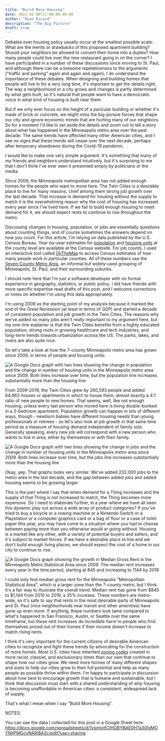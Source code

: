```yaml
---
title: "Build More Housing"
date: 2021-02-06T11:00:00-06:00
author: "Ryan Ricard"
description: "The Big Picture"
draft: true
---
```


Debates over housing policy usually occur at the smallest possible scale: What are the merits or drawbacks of this proposed apartment building? Should your neighbors be allowed to convert their home into a duplex? How many people could live over the new restaurant going in on the corner? I have participated in a number of these discussions since moving to St. Paul, and although there can be a tiresome repetetiveness to the arguments ("traffic and parking" again and again and again), I do understand the importance of these debates. When designing and building homes that people will live in for a very long time, it's important to get the details right. The way a neighborhood or a city grows and changes is partly determined by what gets built, so it's natural that people want to have a democratic voice in what kind of housing is built near them.

But if we only ever focus on the height of a paricular building or whether it's made of brick or concrete, we might miss the big-picture forces that shape our city and ignore economic trends that are hurting many of our neighbors. So for a moment I'd like to set aside the details and zoom out to tell a story about what has happened in the Minneapolis metro area over the past decade. The same trends have affected many other American cities, and I see no signs that these trends will cease over the next decade, perhaps after temporary slowdowns during the Covid-19 pandemic. 

I would like to make one very simple argument. It's something that many of my friends and neighbors understand intuitively, but it's surprising to me that I don't think I've ever seen it presented simply by politicians or the media. 

Since 2009, the Minneapolis metropolitan area has not added enough homes for the people who want to move here. The Twin Cities is a desirable place to live for many reasons, chief among them strong job growth over the last decade. That increase in demand for housing without the supply to match it is the overwhelming reason why the cost of housing has increased every year since I've lived here. If we fail to build enough housing to meet demand for it, we should expect rents to continue to rise throughout the metro. 

Discussing changes in housing, population, or jobs are essentially questions about counting things, and of course sometimes the answers depend on how you count. For this article, I'm relying on data published by the U.S. Census Bureau. Year-by-year estimates for [population](https://www.census.gov/data/tables/time-series/demo/popest/2010s-counties-total.html) and [housing units](https://www.census.gov/data/datasets/time-series/demo/popest/2010s-total-housing-units.html) at the county level are available at the Census website. For job counts, I used an interactive tool called [OnTheMap](https://onthemap.ces.census.gov/) to access Census estimates of how many people work in particular counties. All of these numbers use the [Seven-County Metro Area](https://commons.wikimedia.org/wiki/File:Twin_Cities_7_Metro_map.png), an informal but widely-used grouping of Minneapolis, St. Paul, and their surrounding suburbs.

I should note here that I'm just a software developer with no formal experience in geography, statistics, or public policy. I did have friends with more specific expertise read drafts of this post, and I welcome corrections or notes on whether I'm using this data appropriately. 

I'm using 2009 as the starting point of my analysis because it marked the end of the Great Recession (at least in terms of GDP) and started a decade of consistent population and job growth in the Twin Cities. The reasons why we've added so many jobs aren't really important to my argument here, but my one-line explainer is that the Twin Cities benefits from a highly educated population, strong roots in growing healthcare and tech industries, and long-term trends towards urbanization across the US. The parks, lakes, and rivers are also quite nice. 

So let's take a look at how the 7-county Minneapolis metro area has grown since 2009, in terms of people and housing units:

<img src="https://firewally.net/img/housing-graph-1-pop-v-housing.png" alt="A Google Docs graph with two lines showing the change in population and the change in number of housing units in the Minneapolis metro area since 2009. Both lines increase over time, but the population line increases substantially more than the housing line" />

From 2009-2018, the Twin Cities grew by 260,593 people and added 64,963 houses or apartments in which to house them, almost exactly a 4:1 ratio of new people to new homes. That seems, well, like not enough housing, unless every last person who moved here is living double-bunked in a 2-bedroom apartment. Population growth can happen in lots of different ways, though - newborn babies have different housing needs than young professionals or retirees - so let's also look at job growth in that same time period as a measure of housing demand independent of family size. Generally speaking, every new job will correspond with a new person who wants to live in area, either by themselves or with their family. 

<img src="https://firewally.net/img/housing-graph-2-jobs-v-housing.png" alt="A Google Docs graph with two lines showing the change in jobs and the change in number of housing units in the Minneapolis metro area since 2009. Both lines increase over time, but the jobs line increases substantially more than the housing line" />

Okay, yep. That graphs looks very similar. We've added 232,000 jobs to the metro area in the last decade, and the gap between added jobs and added housing seems to be growing larger. 

This is the part where I say that when demand for a Thing increases and the supply of that Thing is not increased to match, the Thing becomes more expensive. Do I need to elaborate further, in a year where we have all seen this dynamic play out across a wide array of product categories? If you've tried to buy a bicycle or a rowing machine or a Nintendo Switch or a Playstation or a computer graphics card or a bag of flour or a case of toilet paper this year, you may have come to a situation where you had to choose between paying more than you otherwise would or going without. Housing is a market like any other, with a variety of potential buyers and sellers, and it's subject to market forces. If we have a desirable place to live and we don't build enough living places, we should expect the cost of a home in our city to continue to rise. 

<img src="https://firewally.net/img/housing-graph-3-rent-growth.png" alt="A Google Docs graph showing the growth in Median Gross Rent in the Minneapolis Metro Statistical Area since 2009. The median rent increases every year in the time period, starting at 845 and increasing to 1144 by 2019" />

I could only find median gross rent for the Minneapolis "Metropolitan Statistical Area", which is a larger zone than the 7-county metro, but I think it's a fair way to illustrate the overall trend. Median rent has gone from $845 to $1,144 from 2010 to 2019, a 35% increase. These numbers are metro-wide, so it's safe to say that rents in the most desirable parts of Minneapolis and St. Paul (nice neighborhoods near transit and other amenities) have gone up even more. If anything, these numbers look tame compared to what's happened to San Franisco, Austin, or Seattle over the same timeframe, but these rent increases do incredible harm to people who find themselves priced out of their homes if their income doesn't increase to match rising rents. 

I think it's very important for the current citizens of desirable American cities to recognize and fight these trends by advocating for the construction of more homes. Most U.S. cities have inherited [zoning codes](https://housingmatters.urban.org/articles/how-zoning-shapes-our-lives) created in more racist, classist, and exclusionary times than our own that continue to shape how our cities grow. We need more homes of many different shapes and sizes to help our cities grow to their full potential and help as many people as possible thrive within them. I'm happy to participate in discussion about how best to encourage growth that is humane and sustainable, but I think that discussion must start with a shared understanding of why housing is becoming unaffordable in American cities: a consistent, widespread lack of supply. 

That's what I mean when I say "Build More Housing". 

NOTES:

You can see the data I collected for this post in a Google Sheet here: https://docs.google.com/spreadsheets/d/1ysmlxttCIHGBYBAE0H7a30IgMOYNIjPMGcvNARl8A3c/edit?usp=sharing
